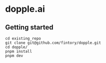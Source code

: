# dopple.ai

## Getting started

```
cd existing_repo
git clone git@github.com/fintory/dopple.git
cd dopple/
pnpm install
pnpm dev
```
